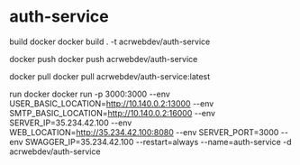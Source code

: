 # auth-service

build docker
docker build . -t acrwebdev/auth-service

docker push
docker push acrwebdev/auth-service

docker pull
docker pull acrwebdev/auth-service:latest

run docker
docker run -p 3000:3000 --env USER_BASIC_LOCATION=http://10.140.0.2:13000 --env SMTP_BASIC_LOCATION=http://10.140.0.2:16000 --env SERVER_IP=35.234.42.100 --env WEB_LOCATION=http://35.234.42.100:8080 --env SERVER_PORT=3000 --env SWAGGER_IP=35.234.42.100 --restart=always --name=auth-service -d acrwebdev/auth-service
